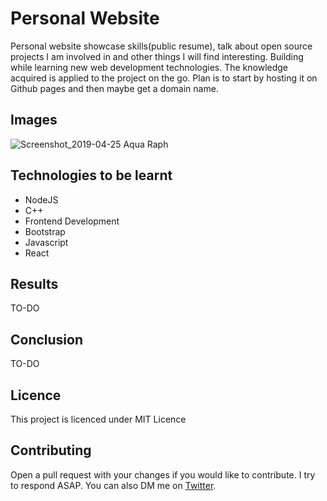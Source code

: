 # Personal Website

Personal website showcase skills(public resume), talk about open source projects I am involved in and other things I will find interesting. Building while learning new web development technologies. The knowledge acquired is applied to the project on the go. Plan is to start by hosting it on Github pages and then maybe get a domain name.

## Images

![Screenshot_2019-04-25 Aqua Raph](https://user-images.githubusercontent.com/37901809/56754768-807de380-6796-11e9-9e53-29ad5c86af3e.jpg)

## Technologies to be learnt

- NodeJS
- C++
- Frontend Development
- Bootstrap
- Javascript
- React

## Results
TO-DO

## Conclusion
TO-DO

## Licence
This project is licenced under MIT Licence

## Contributing
Open a pull request with your changes if you would like to contribute. I try to respond ASAP. You can also DM me on [Twitter](https://twitter.com/r_miyoyo).

